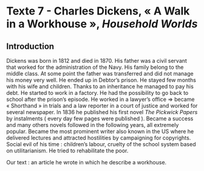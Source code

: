 # Texte 7 - Charles Dickens, « A Walk in a Workhouse »,  *Household Worlds* 

## Introduction 

Dickens was born in 1812 and died in 1870. His father was a civil servant that worked for the administration of the Navy. His family belong to the middle class. 
At some point the father was transferred and did not manage his money very well. He ended up in Debtor’s prison. He stayed few months with his wife and children. Thanks to an inheritance he managed to pay his debt.
He started to work in a factory. He had the possibility to go back to school after the prison’s episode. He worked in a lawyer’s office ⇒ became « Shorthand » in trials and a law reporter in a court of justice and worked for several newspaper. In 1836 he published his first novel *The Pickwick Papers* by instalments ( every day few pages were published ). Became a success and many others novels followed in the following years, all extremely popular. Became the most prominent writer also known in the US where he delivered lectures and attracted hostilities by campaigning for copyrights.
Social evil of his time : children’s labour, cruelty of the school system based on utilitarianism.
He tried to rehabilitate the poor.

Our text : an article he wrote in which he describe a workhouse.